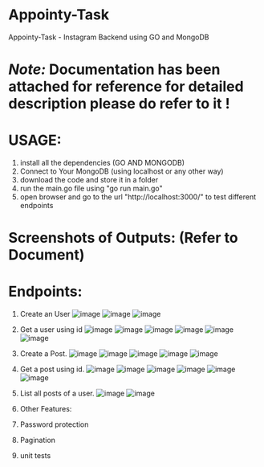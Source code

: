 # Appointy-Task
Appointy-Task - Instagram Backend using GO and MongoDB 

# *Note:* Documentation has been attached for reference for detailed description please do refer to it !

# USAGE:
1. install all the dependencies (GO AND MONGODB)
2. Connect to Your MongoDB (using localhost or any other way)
3. download the code and store it in a folder
4. run the main.go file using "go run main.go"
5. open browser and go to the url "http://localhost:3000/" to test different endpoints 

# Screenshots of Outputs: (Refer to Document)

# Endpoints:
1. Create an User 
![image](https://user-images.githubusercontent.com/68018354/136670468-40a2b31c-42a7-4ea6-b894-2ccff3653fd1.png)
![image](https://user-images.githubusercontent.com/68018354/136670471-b1873d77-7f03-4f39-a937-293fdd4bea45.png)
![image](https://user-images.githubusercontent.com/68018354/136670473-9cac8b47-313a-4d54-a74a-6c160ee8d4a7.png)

2. Get a user using id
![image](https://user-images.githubusercontent.com/68018354/136670477-01f89116-5d1c-4f4c-a192-9782130d5687.png)
![image](https://user-images.githubusercontent.com/68018354/136670485-1277a1a9-776f-47dc-bda7-79454c83f3e6.png)
![image](https://user-images.githubusercontent.com/68018354/136670488-a0c00de0-b9dc-4679-b755-2f0297c408c4.png)
![image](https://user-images.githubusercontent.com/68018354/136670495-6870cbbc-9a7e-4695-8254-1e882003ff61.png)
![image](https://user-images.githubusercontent.com/68018354/136670504-aeeefbe8-c18c-466c-9f19-4fa944be37c6.png)
![image](https://user-images.githubusercontent.com/68018354/136670508-0872fdbd-a177-41d7-9c6e-9e9447778a54.png)

3. Create a Post.
![image](https://user-images.githubusercontent.com/68018354/136670519-3f0bf88e-fc17-441e-b11c-c2d7b72d1470.png)
![image](https://user-images.githubusercontent.com/68018354/136670523-c153199b-1753-4dc1-9e58-5ae1d8fde3a3.png)
![image](https://user-images.githubusercontent.com/68018354/136670528-a26f1ac4-4c0c-4dd7-9704-71e86fb2eff9.png)
![image](https://user-images.githubusercontent.com/68018354/136670533-712ebd53-291f-4142-8e4d-10ff0274324e.png)
![image](https://user-images.githubusercontent.com/68018354/136670534-a0aef47f-efbc-41ea-a1bd-84d4cf4c01d7.png)

4. Get a post using id.
![image](https://user-images.githubusercontent.com/68018354/136670537-80cc8af5-104a-4344-9a04-8f76613446cc.png)
![image](https://user-images.githubusercontent.com/68018354/136670542-3f18cb7e-bbf9-430b-86fb-145a9a3c4ebf.png)
![image](https://user-images.githubusercontent.com/68018354/136670546-d74dba97-dc0b-4b60-8dfe-d7a6b489a049.png)
![image](https://user-images.githubusercontent.com/68018354/136670548-728a1286-ac9a-46ed-9203-86ba3abc8659.png)
![image](https://user-images.githubusercontent.com/68018354/136670552-f1d2bef7-5cff-49e8-8fc3-6d8980b5538d.png)
![image](https://user-images.githubusercontent.com/68018354/136670554-05214854-2aad-42ad-bd55-859ef96f6095.png)

5. List all posts of a user.
![image](https://user-images.githubusercontent.com/68018354/136670561-3495520f-f093-4492-8cb9-71285e711646.png)
![image](https://user-images.githubusercontent.com/68018354/136670569-ed8af6c3-2a92-4b1e-abc1-c944ae61130f.png)


6. Other Features:
1. Password protection
2. Pagination
3. unit tests


